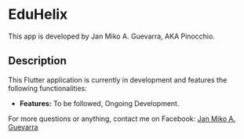 # EduHelix

This app is developed by Jan Miko A. Guevarra, AKA Pinocchio.

## Description

This Flutter application is currently in development and features the following functionalities:

- **Features:** To be followed, Ongoing Development.

For more questions or anything, contact me on Facebook: [Jan Miko A. Guevarra](https://www.facebook.com/phoebe.finley.96)
